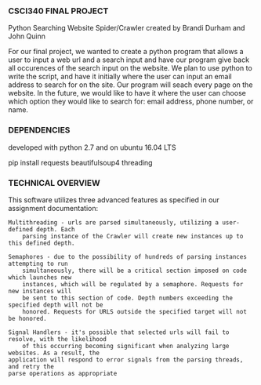 ### CSCI340 FINAL PROJECT ###

Python Searching Website Spider/Crawler created by Brandi Durham and John Quinn

For our final project, we wanted to create a python program that allows a user to input a web 
url and a search input and have our program give back all occurences of the search input on the 
website. We plan to use python to write the script, and have it initially where the user can 
input an email address to search for on the site. Our program will seach every page on the website.
In the future, we would like to have it where the user can choose which option they would like to 
search for: email address, phone number, or name. 

### DEPENDENCIES ###

developed with python 2.7 and on ubuntu 16.04 LTS

pip install requests
            beautifulsoup4
	    threading

### TECHNICAL OVERVIEW ###

This software utilizes three advanced features as specified in our assignment documentation:

    Multithreading - urls are parsed simultaneously, utilizing a user-defined depth. Each
        parsing instance of the Crawler will create new instances up to this defined depth.

    Semaphores - due to the possibility of hundreds of parsing instances attempting to run
        simultaneously, there will be a critical section imposed on code which launches new
        instances, which will be regulated by a semaphore. Requests for new instances will
        be sent to this section of code. Depth numbers exceeding the specified depth will not be
        honored. Requests for URLS outside the specified target will not be honored.

    Signal Handlers - it's possible that selected urls will fail to resolve, with the likelihood
        of this occurring becoming significant when analyzing large websites. As a result, the
	application will respond to error signals from the parsing threads, and retry the
	parse operations as appropriate


  
  

  
